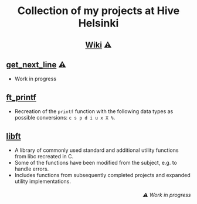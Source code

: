 # <p align="middle">Collection of my projects at Hive Helsinki</p>

## <p align="middle">[Wiki](https://github.com/mordori/Hive-Helsinki/wiki) ⚠

## [get_next_line](https://github.com/mordori/Hive-Helsinki/tree/main/ft_printf#ft_printf) ⚠

- Work in progress

## [ft_printf](https://github.com/mordori/Hive-Helsinki/tree/main/ft_printf#ft_printf)

- Recreation of the `printf` function with the following data types as possible conversions: `c s p d i u x X %`.

## [libft](https://github.com/mordori/Hive-Helsinki/tree/main/libft#libft)

- A library of commonly used standard and additional utility functions from libc recreated in C.
- Some of the functions have been modified from the subject, e.g. to handle errors.
- Includes functions from subsequently completed projects and expanded utility implementations.

###### <p align="right">⚠ Work in progress
